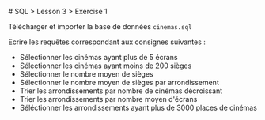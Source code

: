 # SQL > Lesson 3 > Exercise 1

Télécharger et importer la base de données `cinemas.sql`

Ecrire les requêtes correspondant aux consignes suivantes :

- Sélectionner les cinémas ayant plus de 5 écrans
- Sélectionner les cinémas ayant moins de 200 sièges
- Sélectionner le nombre moyen de sièges
- Sélectionner le nombre moyen de sièges par arrondissement
- Trier les arrondissements par nombre de cinémas décroissant
- Trier les arrondissements par nombre moyen d'écrans
- Séléctionner les arrondissements ayant plus de 3000 places de cinémas
